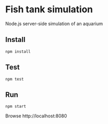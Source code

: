 # Fish tank simulation
Node.js server-side simulation of an aquarium

## Install
```
npm install
```

## Test
```
npm test
```

## Run
```
npm start
```

Browse http://localhost:8080
